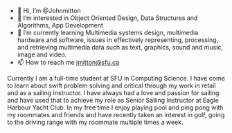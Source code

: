 - 👋 Hi, I’m @Johnmitton
- 👀 I’m interested in Object Oriented Design, Data Structures and Algorithms, App Development
- 🌱 I’m currently learning Multimedia systems design, 
          multimedia hardware and software, issues in effectively representing, 
          processing, and retrieving multimedia data such as text, graphics, 
          sound and music, image and video.
- 📫 How to reach me jmitton@sfu.ca

Currently I am a full-time student at SFU in Computing Science. I have come to learn about swift problem solving and 
critical through my work in retail and as a sailing instructor. I have always had a love and passion for sailing and 
have used that to achieve my role as Senior Sailing Instructor at Eagle Harbour Yacht Club. In my free time I enjoy 
playing pool and ping pong with my roommates and friends and have recently taken an interest in golf, going to the 
driving range with my roommate multiple times a week.
